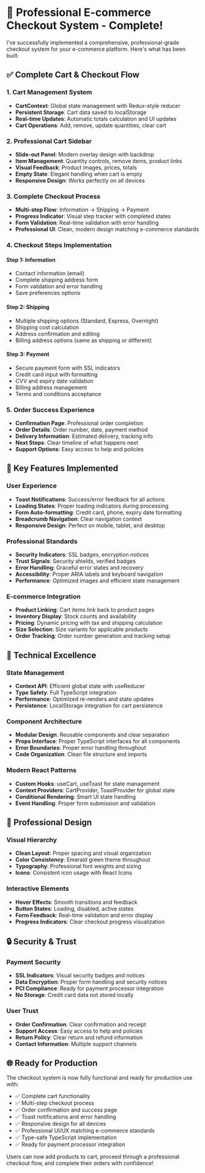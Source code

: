 # 🛒 Professional E-commerce Checkout System - Complete!

I've successfully implemented a comprehensive, professional-grade checkout system for your e-commerce platform. Here's what has been built:

## ✅ Complete Cart & Checkout Flow

### 1. **Cart Management System**
- **CartContext**: Global state management with Redux-style reducer
- **Persistent Storage**: Cart data saved to localStorage
- **Real-time Updates**: Automatic totals calculation and UI updates
- **Cart Operations**: Add, remove, update quantities, clear cart

### 2. **Professional Cart Sidebar**
- **Slide-out Panel**: Modern overlay design with backdrop
- **Item Management**: Quantity controls, remove items, product links
- **Visual Feedback**: Product images, prices, totals
- **Empty State**: Elegant handling when cart is empty
- **Responsive Design**: Works perfectly on all devices

### 3. **Complete Checkout Process**
- **Multi-step Flow**: Information → Shipping → Payment
- **Progress Indicator**: Visual step tracker with completed states
- **Form Validation**: Real-time validation with error handling
- **Professional UI**: Clean, modern design matching e-commerce standards

### 4. **Checkout Steps Implementation**

#### **Step 1: Information**
- Contact information (email)
- Complete shipping address form
- Form validation and error handling
- Save preferences options

#### **Step 2: Shipping**
- Multiple shipping options (Standard, Express, Overnight)
- Shipping cost calculation
- Address confirmation and editing
- Billing address options (same as shipping or different)

#### **Step 3: Payment**
- Secure payment form with SSL indicators
- Credit card input with formatting
- CVV and expiry date validation
- Billing address management
- Terms and conditions acceptance

### 5. **Order Success Experience**
- **Confirmation Page**: Professional order completion
- **Order Details**: Order number, date, payment method
- **Delivery Information**: Estimated delivery, tracking info
- **Next Steps**: Clear timeline of what happens next
- **Support Options**: Easy access to help and policies

## 🎯 Key Features Implemented

### **User Experience**
- **Toast Notifications**: Success/error feedback for all actions
- **Loading States**: Proper loading indicators during processing
- **Form Auto-formatting**: Credit card, phone, expiry date formatting
- **Breadcrumb Navigation**: Clear navigation context
- **Responsive Design**: Perfect on mobile, tablet, and desktop

### **Professional Standards**
- **Security Indicators**: SSL badges, encryption notices
- **Trust Signals**: Security shields, verified badges
- **Error Handling**: Graceful error states and recovery
- **Accessibility**: Proper ARIA labels and keyboard navigation
- **Performance**: Optimized images and efficient state management

### **E-commerce Integration**
- **Product Linking**: Cart items link back to product pages
- **Inventory Display**: Stock counts and availability
- **Pricing**: Dynamic pricing with tax and shipping calculation
- **Size Selection**: Size variants for applicable products
- **Order Tracking**: Order number generation and tracking setup

## 🚀 Technical Excellence

### **State Management**
- **Context API**: Efficient global state with useReducer
- **Type Safety**: Full TypeScript integration
- **Performance**: Optimized re-renders and state updates
- **Persistence**: LocalStorage integration for cart persistence

### **Component Architecture**
- **Modular Design**: Reusable components and clear separation
- **Props Interface**: Proper TypeScript interfaces for all components
- **Error Boundaries**: Proper error handling throughout
- **Code Organization**: Clean file structure and imports

### **Modern React Patterns**
- **Custom Hooks**: useCart, useToast for state management
- **Context Providers**: CartProvider, ToastProvider for global state
- **Conditional Rendering**: Smart UI state handling
- **Event Handling**: Proper form submission and validation

## 🎨 Professional Design

### **Visual Hierarchy**
- **Clean Layout**: Proper spacing and visual organization
- **Color Consistency**: Emerald green theme throughout
- **Typography**: Professional font weights and sizing
- **Icons**: Consistent icon usage with React Icons

### **Interactive Elements**
- **Hover Effects**: Smooth transitions and feedback
- **Button States**: Loading, disabled, active states
- **Form Feedback**: Real-time validation and error display
- **Progress Indicators**: Clear checkout progress visualization

## 🔒 Security & Trust

### **Payment Security**
- **SSL Indicators**: Visual security badges and notices
- **Data Encryption**: Proper form handling and security notices
- **PCI Compliance**: Ready for payment processor integration
- **No Storage**: Credit card data not stored locally

### **User Trust**
- **Order Confirmation**: Clear confirmation and receipt
- **Support Access**: Easy access to help and policies
- **Return Policy**: Clear return and refund information
- **Contact Information**: Multiple support channels

## 🌐 Ready for Production

The checkout system is now fully functional and ready for production use with:
- ✅ Complete cart functionality
- ✅ Multi-step checkout process
- ✅ Order confirmation and success page
- ✅ Toast notifications and error handling
- ✅ Responsive design for all devices
- ✅ Professional UI/UX matching e-commerce standards
- ✅ Type-safe TypeScript implementation
- ✅ Ready for payment processor integration

Users can now add products to cart, proceed through a professional checkout flow, and complete their orders with confidence!
